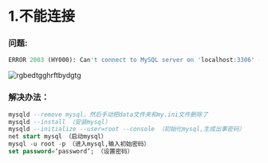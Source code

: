 # 1.不能连接

### 问题:

```sql
ERROR 2003 (HY000): Can't connect to MySQL server on 'localhost:3306' (10061)
```

![rgbedtgghrftbydgtg](https://cdn.staticaly.com/gh/quinhua/pics@main/markdown/rgbedtgghrftbydgtg.1aqo1k46dxk0.webp)

### 解决办法：

```sql
mysqld --remove mysql，然后手动把data文件夹和my.ini文件删除了
mysqld --install （安装mysql）
mysqld --initialize --user=root --console （初始化mysql,生成出事密码）
net start mysql （启动mysql）
mysql -u root -p （进入mysql,输入初始密码）
set password=‘password’; （设置密码）
```

